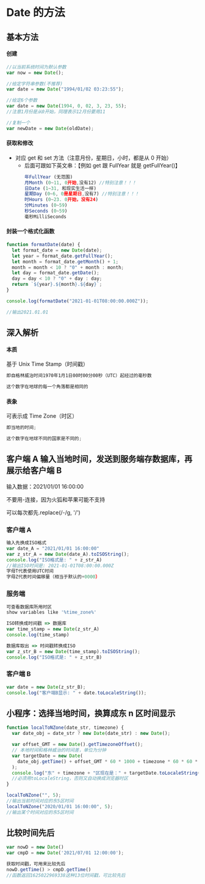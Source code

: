 # Date 的方法

## 基本方法

#### 创建

```js
//以当前系统时间为默认参数
var now = new Date();

//给定字符串参数(不推荐)
var date = new Date("1994/01/02 03:23:55");

//给定6个参数
var date = new Date(1994, 0, 02, 3, 23, 55);
//注意1月份是从0开始，同理表示12月份要用11

//复制一个
var newDate = new Date(oldDate);
```

#### 获取和修改

- 对应 get 和 set 方法（注意月份，星期日，小时，都是从 0 开始）
  - 后面可跟如下英文串：【例如 get 跟 FullYear 就是 getFullYear()】
    ```js
    年FullYear (无范围)
    月Month (0~11, 0开始,没有12) //特别注意！！！
    日Date (1~31, 和现实生活一样)
    星期Day (0~6, 0是星期日,没有7) //特别注意！！！
    时Hours (0~23. 0开始，没有24)
    分Minutes (0~59)
    秒Seconds (0~59)
    毫秒MilliSeconds
    ```

#### 封装一个格式化函数

```js
function formatDate(date) {
  let format_date = new Date(date);
  let year = format_date.getFullYear();
  let month = format_date.getMonth() + 1;
  month = month < 10 ? "0" + month : month;
  let day = format_date.getDate();
  day = day < 10 ? "0" + day : day;
  return `${year}.${month}.${day}`;
}

console.log(formatDate("2021-01-01T08:00:00.000Z"));

//输出2021.01.01
```

## 深入解析

#### 本质

基于 Unix Time Stamp（时间戳）

```js
即自格林威治时间1970年1月1日00时00分00秒（UTC）起经过的毫秒数

这个数字在地球的每一个角落都是相同的
```

#### 表象

可表示成 Time Zone（时区）

```js
即当地的时间;

这个数字在地球不同的国家是不同的;
```

## 客户端 A 输入当地时间，发送到服务端存数据库，再展示给客户端 B

输入数据：2021/01/01 16:00:00

不要用-连接，因为火狐和苹果可能不支持

可以每次都先.replace(/-/g, '/')

### 客户端 A

```js
输入先换成ISO格式
var date_A = "2021/01/01 16:00:00"
var z_str_A = new Date(date_A).toISOString();
console.log("ISO格式是: " + z_str_A)
//输出ISO时间是: 2021-01-01T08:00:00.000Z
字母T代表使用UTC时间
字母Z代表时间偏移量（相当于默认的+0000）
```

### 服务端

```js
可查看数据库所用时区
show variables like '%time_zone%'

ISO转换成时间戳 => 数据库
var time_stamp = new Date(z_str_A)
console.log(time_stamp)

数据库取出 => 时间戳转换成ISO
var z_str_B = new Date(time_stamp).toISOString();
console.log("ISO格式是: " + z_str_B)
```

### 客户端 B

```js
var date = new Date(z_str_B);
console.log("客户端B显示: " + date.toLocaleString());
```

## 小程序：选择当地时间，换算成东 n 区时间显示

```js
function localToNZone(date_str, timezone) {
  var date_obj = date_str ? new Date(date_str) : new Date();

  var offset_GMT = new Date().getTimezoneOffset();
  // 本地时间和格林威治的时间差，单位为分钟
  var targetDate = new Date(
    date_obj.getTime() + offset_GMT * 60 * 1000 + timezone * 60 * 60 * 1000
  );
  console.log("东" + timezone + "区现在是：" + targetDate.toLocaleString());
  //必须用toLocaleString，否则又自动换成浏览器时区
}

localToNZone("", 5);
//输出当前时间对应的东5区时间
localToNZone("2020/01/01 16:00:00", 5);
//输出某个时间对应的东5区时间
```

## 比较时间先后

```js
var nowD = new Date()
var cmpD = new Date('2021/07/01 12:00:00');

获取时间戳，可用来比较先后
nowD.getTime() > cmpD.getTime()
//函数返回1625022969338这种13位时间戳，可比较先后
```
